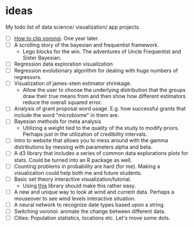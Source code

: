 # ideas
My todo list of data science/ visualization/ app projects. 

- [ ] [How to clip voronoi](http://bl.ocks.org/jasondavies/d70baf034448ef7a52d1). One year later. 
- [ ] A scrolling story of the bayesian and frequentist framework. 
  - Lego blocks for the win. The adventures of Uncle Frequentist and Sister Bayesian. 
- [ ] Regression data exploration visualization
- [ ] Regression evolutionary algorithm for dealing with huge numbers of regressors. 
- [ ] Visualization of james-stein estimator shrinkage. 
  - Allow the user to choose the underlying distribution that the groups draw their true means from and then show how different estimators reduce the overall squared error. 
- [ ] Analysis of grant proposal word usage. E.g. how successful grants that include the word "microbiome" in them are. 
- [ ] Bayesian methods for meta analysis
  - Utilizing a weight tied to the quality of the study to modify priors. Perhaps just in the utilization of credibility intervals. 
- [ ] Intro to website that allows you to mess around with the gamma distributions by messing with parameters alpha and beta. 
- [ ] A d3 library that includes a series of common data explorations plots for stats. Could be turned into an R package as well.
- [ ] Counting problems in probability are hard (for me). Making a visualization could help both me and future students.
- [ ] Basic set theory interactive visualization/tutorial. 
  - Using [this](https://github.com/benfred/venn.js/) library should make this rather easy. 
- [ ] A new and unique way to look at wind and current data. Perhaps a mouseover to see wind levels interactive situation. 
- [ ] A neural network to recognize date types based upon a string. 
- [ ] Switching voronoi: animate the change between different data. 
- [ ] Cities: Population statistics, locations etc. Let's move some dots. 
